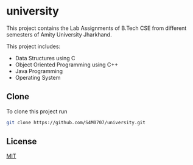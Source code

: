# university
This project contains the Lab Assignments of B.Tech CSE from different semesters of Amity University Jharkhand.

This project includes:
* Data Structures using C
* Object Oriented Programming using C++
* Java Programming
* Operating System


## Clone

To clone this project run

```bash
git clone https://github.com/S4M0707/university.git
```


## License

[MIT](https://choosealicense.com/licenses/mit/)